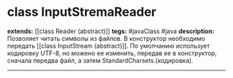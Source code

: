 # class InputStremaReader
**extends:** [[class Reader (abstract)]]
**tegs:** #javaClass #java
**description:** Позволяет читать символы из файлов. В конструктор необходимо передать [[class InputStream (abstract)]]. По умолчанию использует кодировку UTF-8, но можено ее изменить, передав ее в конструктор, сначала передва файл, а затем StandardCharsets.(кодировка).

---


